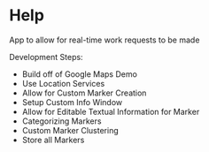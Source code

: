 # Help

App to allow for real-time work requests to be made

Development Steps:
- Build off of Google Maps Demo
- Use Location Services
- Allow for Custom Marker Creation
- Setup Custom Info Window
- Allow for Editable Textual Information for Marker
- Categorizing Markers
- Custom Marker Clustering
- Store all Markers
